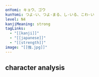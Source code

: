 ```yaml
---
onYomi: キョウ、ゴウ
kunYomi: つよ-い、つよ-まる、し-いる、こわ-い
level: N4
kanjiMeaning: strong
tagLinks:
  - "[[kanji]]"
  - "[[japanese]]"
  - "[[strength]]"
image: "[[強.jpg]]"
---
```

## character analysis
